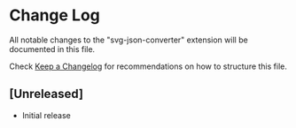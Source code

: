 # Change Log

All notable changes to the "svg-json-converter" extension will be documented in this file.

Check [Keep a Changelog](http://keepachangelog.com/) for recommendations on how to structure this file.

## [Unreleased]

- Initial release